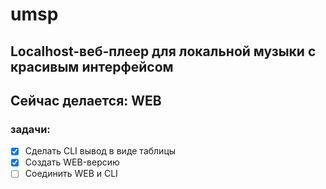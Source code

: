# umsp
## Localhost-веб-плеер для локальной музыки с красивым интерфейсом
## Сейчас делается: WEB

### задачи:
- [x] Сделать CLI вывод в виде таблицы
- [x] Создать WEB-версию
- [ ] Соединить WEB и CLI
